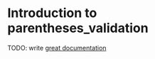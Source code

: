 # Introduction to parentheses_validation

TODO: write [great documentation](http://jacobian.org/writing/what-to-write/)
